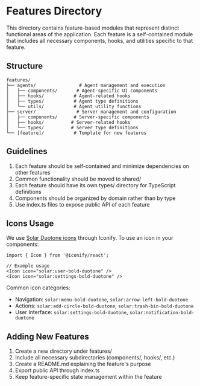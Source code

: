 # Features Directory

This directory contains feature-based modules that represent distinct functional areas of the application. Each feature is a self-contained module that includes all necessary components, hooks, and utilities specific to that feature.

## Structure

```
features/
├── agents/                # Agent management and execution
│   ├── components/       # Agent-specific UI components
│   ├── hooks/           # Agent-related hooks
│   ├── types/           # Agent type definitions
│   └── utils/           # Agent utility functions
├── server/               # Server management and configuration
│   ├── components/      # Server-specific components
│   ├── hooks/          # Server-related hooks
│   └── types/          # Server type definitions
└── [feature]/           # Template for new features
```

## Guidelines

1. Each feature should be self-contained and minimize dependencies on other features
2. Common functionality should be moved to shared/
3. Each feature should have its own types/ directory for TypeScript definitions
4. Components should be organized by domain rather than by type
5. Use index.ts files to expose public API of each feature

## Icons Usage

We use [Solar Duotone icons](https://icon-sets.iconify.design/solar/) through Iconify. To use an icon in your components:

```tsx
import { Icon } from '@iconify/react';

// Example usage
<Icon icon="solar:user-bold-duotone" />
<Icon icon="solar:settings-bold-duotone" />
```

Common icon categories:

- Navigation: `solar:menu-bold-duotone`, `solar:arrow-left-bold-duotone`
- Actions: `solar:add-circle-bold-duotone`, `solar:trash-bin-bold-duotone`
- User Interface: `solar:settings-bold-duotone`, `solar:notification-bold-duotone`

## Adding New Features

1. Create a new directory under features/
2. Include all necessary subdirectories (components/, hooks/, etc.)
3. Create a README.md explaining the feature's purpose
4. Export public API through index.ts
5. Keep feature-specific state management within the feature
